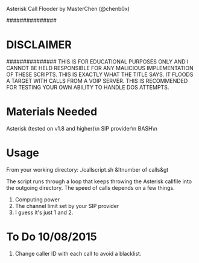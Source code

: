 Asterisk Call Flooder by MasterChen (@chenb0x)

###############
#  DISCLAIMER #   
###############
THIS IS FOR EDUCATIONAL PURPOSES ONLY AND I CANNOT BE HELD RESPONSIBLE FOR ANY MALICIOUS IMPLEMENTATION OF THESE SCRIPTS.
THIS IS EXACTLY WHAT THE TITLE SAYS. IT FLOODS A TARGET WITH CALLS FROM A VOIP SERVER. THIS IS RECOMMENDED FOR TESTING 
YOUR OWN ABILITY TO HANDLE DOS ATTEMPTS.

Materials Needed
================
Asterisk (tested on v1.8 and higher)\n
SIP provider\n
BASH\n


Usage
=====
From your working directory:
./callscript.sh &ltnumber of calls&gt

The script runs through a loop that keeps throwing the Asterisk callfile into the outgoing directory.
The speed of calls depends on a few things.
1. Computing power
2. The channel limit set by your SIP provider
3. I guess it's just 1 and 2.

To Do 10/08/2015
================
1. Change caller ID with each call to avoid a blacklist.

